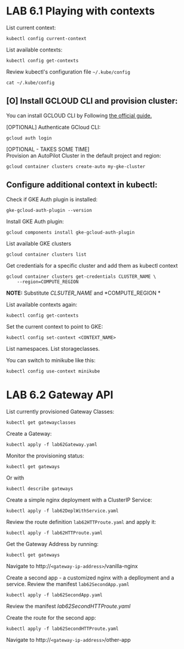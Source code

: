 # LAB 6.1 Playing with contexts
List current context:
```
kubectl config current-context
```

List available contexts:
```
kubectl config get-contexts
```

Review kubectl's configuration file ``~/.kube/config``
```
cat ~/.kube/config
```

## [O] Install GCLOUD CLI and provision cluster:

You can install GCLOUD CLI by Following [the official guide.](https://cloud.google.com/sdk/docs/install-sdk)


[OPTIONAL]  Authenticate GCloud CLI:
```
gcloud auth login
```

[OPTIONAL - TAKES SOME TIME]  
Provision an AutoPilot Cluster in the default project and region:
```
gcloud container clusters create-auto my-gke-cluster
```

## Configure additional context in kubectl:

Check if GKE Auth plugin is installed:
```
gke-gcloud-auth-plugin --version
```

Install GKE Auth plugin:
```
gcloud components install gke-gcloud-auth-plugin
```

List available GKE clusters
```
gcloud container clusters list
```

Get credentials for a specific cluster and add them as kubectl context
```
gcloud container clusters get-credentials CLUSTER_NAME \
    --region=COMPUTE_REGION
```
**NOTE:** Substitute *CLSUTER_NAME* and *COMPUTE_REGION *

List available contexts again:
```
kubectl config get-contexts
```

Set the current context to point to GKE:
```
kubectl config set-context <CONTEXT_NAME>
```
List namespaces. List storageclasses.

You can switch to minikube like this:
```
kubectl config use-context minikube
```

# LAB 6.2 Gateway API


List currently provisioned Gateway Classes:
```
kubectl get gatewayclasses
```

Create a Gateway:
```
kubectl apply -f lab62Gateway.yaml
```
Monitor the provisioning status:
```
kubectl get gateways
```


Or with
```
kubectl describe gateways
```

Create a simple nginx deployment with a ClusterIP Service:
```
kubectl apply -f lab62DeplWithService.yaml
```

Review the route definition ``lab62HTTProute.yaml`` and apply it:
```
kubectl apply -f lab62HTTProute.yaml
```

Get the Gateway Address by running:
```
kubectl get gateways
```
Navigate to http://``<gateway-ip-address>``/vanilla-nginx

Create a second app - a customized nginx with a deplloyment and a service. Review the manifest ``lab62SecondApp.yaml``
```
kubectl apply -f lab62SecondApp.yaml
```

Review the manifest *lab62SecondHTTProute.yaml*

Create the route for the second app:
```
kubectl apply -f lab62SecondHTTProute.yaml 
```

Navigate to http://``<gateway-ip-address>``/other-app